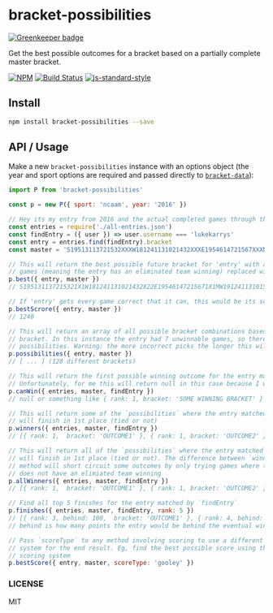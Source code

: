 bracket-possibilities
==================

[![Greenkeeper badge](https://badges.greenkeeper.io/bracketclub/bracket-possibilities.svg)](https://greenkeeper.io/)

Get the best possible outcomes for a bracket based on a partially complete master bracket.

[![NPM](https://nodei.co/npm/bracket-possibilities.png)](https://nodei.co/npm/bracket-possibilities/)
[![Build Status](https://travis-ci.org/bracketclub/bracket-possibilities.png?branch=master)](https://travis-ci.org/bracketclub/bracket-possibilities)
[![js-standard-style](https://img.shields.io/badge/code%20style-standard-brightgreen.svg?style=flat)](https://github.com/feross/standard)

## Install

```sh
npm install bracket-possibilities --save
```


## API / Usage

Make a new `bracket-possibilities` instance with an options object (the year and sport options are required and passed directly to [`bracket-data`](https://github.com/bracketclub/bracket-data#which-sports-does-it-have)):

```js
import P from 'bracket-possibilities'

const p = new P({ sport: 'ncaam', year: '2016' })

// Hey its my entry from 2016 and the actual completed games through the Sweet 16
const entries = require('./all-entries.json')
const findEntry = ({ user }) => user.username === 'lukekarrys'
const entry = entries.find(findEntry).bracket
const master = 'S19513113721532XXXW181241131021432XXXE1954614721567XXXMW191241131015141110XXXFFXXX'

// This will return the best possible future bracket for 'entry' with any unwinnable
// games (meaning the entry has an eliminated team winning) replaced with 'X'
p.best({ entry, master })
// S195131137215321X1W181241131021432X22E19546147215671X1MW191241131015141110XXXFFSXS

// If 'entry' gets every game correct that it can, this would be its score
p.bestScrore({ entry, master })
// 1240

// This will return an array of all possible bracket combinations based on the entry's best possible
// bracket. In this instance the entry had 7 unwinnable games, so there will be 128 (2^7)
// possibilities. Warning: the more incorrect picks the longer this will take
p.possibilities({ entry, master })
// [ ... ] (128 different brackets)

// This will return the first possible winning outcome for the entry matched by `findEntry`
// Unfortunately, for me this will return null in this case because I was eliminated by the Sweet 16
p.canWin({ entries, master, findEntry })
// null or something like { rank: 1, bracket: 'SOME WINNING BRACKET' }

// This will return some of the `possibilities` where the entry matched by `findEntry`
// will finish in 1st place (tied or not)
p.winners({ entries, master, findEntry })
// [{ rank: 1,  bracket: 'OUTCOME1' }, { rank: 1, bracket: 'OUTCOME2' }, ...]

// This will return all of the `possibilities` where the entry matched by `findEntry`
// will finish in 1st place (tied or not). The difference between `winners` is that
// method will short circuit some outcomes by only trying games where the entry
// does not have an elimiated team winning
p.allWinners({ entries, master, findEntry })
// [{ rank: 1,  bracket: 'OUTCOME1' }, { rank: 1, bracket: 'OUTCOME2' }, ...]

// Find all top 5 finishes for the entry matched by `findEntry`
p.finishes({ entries, master, findEntry, rank: 5 })
// [{ rank: 3, behind: 100,  bracket: 'OUTCOME1' }, { rank: 4, behind: 120, bracket: 'OUTCOME2' }, ...]
// behind is how many points the entry would be behind the eventual winner

// Pass `scoreType` to any method involving scoring to use a different scoring
// system for the end result. Eg, find the best possible score using the gooley
// scoring system
p.bestScore({ entry, master, scoreType: 'gooley' })
```

### LICENSE

MIT
